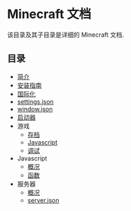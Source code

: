 # Minecraft 文档
该目录及其子目录是详细的 Minecraft 文档.

## 目录
- [简介](intro.md)
- [安装指南](guide.md)
- [国际化](i18n.md)
- [settings.json](settings.json.md)
- [window.json](window.json.md)
- [启动器](launcher.md)
- 游戏
  - [存档](game/save.md)
  - [Javascript](game/js.md)
  - [调试](game/debug.md)
- Javascript
  - [概况](js/intro.md)
  - [函数](js/function.md)
- 服务器
  - [概况](server/intro.md)
  - [server.json](server/server.json.md')
